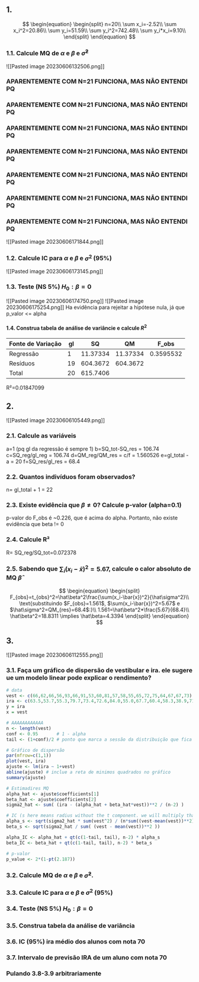 ## 1. 
$$
\begin{equation}
\begin{split}
n=20\\
\sum x_i=-2.52\\
\sum x_i^2=20.86\\
\sum y_i=51.59\\
\sum y_i^2=742.48\\
\sum y_i*x_i=9.10\\
\end{split}
\end{equation}
$$
### 1.1. Calcule MQ de $\alpha$ e $\beta$ e $\hat\sigma^2$
![[Pasted image 20230606132506.png]]
### **APARENTEMENTE COM N=21 FUNCIONA, MAS NÃO ENTENDI PQ**
### **APARENTEMENTE COM N=21 FUNCIONA, MAS NÃO ENTENDI PQ**
### **APARENTEMENTE COM N=21 FUNCIONA, MAS NÃO ENTENDI PQ**
### **APARENTEMENTE COM N=21 FUNCIONA, MAS NÃO ENTENDI PQ**
### **APARENTEMENTE COM N=21 FUNCIONA, MAS NÃO ENTENDI PQ**
### **APARENTEMENTE COM N=21 FUNCIONA, MAS NÃO ENTENDI PQ**
### **APARENTEMENTE COM N=21 FUNCIONA, MAS NÃO ENTENDI PQ**
![[Pasted image 20230606171844.png]]

### 1.2. Calcule IC para $\alpha$ e $\beta$ e $\sigma^2$ (95%)
![[Pasted image 20230606173145.png]]

### 1.3. Teste (NS 5%) $H_0: \beta=0$
![[Pasted image 20230606174750.png]]
![[Pasted image 20230606175254.png]]
Ha evidência para rejeitar a hipótese nula, já que p_valor <= alpha

#### 1.4. Construa tabela de análise de variâncie e calcule $R^2$

| Fonte de Variação | gl  | SQ       | QM       | F_obs     |
| ----------------- | --- | -------- | -------- | --------- |
| Regressão         | 1   | 11.37334 | 11.37334 | 0.3595532 | 
| Resíduos          | 19  | 604.3672 | 604.3672 |           |
| Total             | 20  | 615.7406 |          |           |

R²=0.01847099
## 2.
![[Pasted image 20230606105449.png]]

### 2.1. Calcule as variáveis
a=1 (pq gl da regressão é sempre 1)
b=SQ_tot-SQ_res = 106.74
c=SQ_reg/gl_reg = 106.74
d=QM_reg/QM_res = c/f = 1.560526
e=gl_total - a = 20 
f=SQ_res/gl_res = 68.4

### 2.2. Quantos indivíduos foram observados?
n= gl_total + 1 = 22

### 2.3. Existe evidência que $\beta \ne 0$? Calcule p-valor (alpha=0.1)
p-valor do F_obs é ~0.226, que é acima do alpha. Portanto, não existe evidência que beta != 0

### 2.4. Calcule R²
R= SQ_reg/SQ_tot=0.072378

### 2.5. Sabendo que $\sum_i(x_i-\bar{x})^2=5.67$, calcule o calor absoluto de MQ $\hat\beta$ 
$$
\begin{equation}
\begin{split}
F_{obs}=t_{obs}^2=\hat\beta^2\frac{\sum(x_i-\bar{x})^2}{\hat\sigma^2}\\
\text{substituindo $F_{obs}=1.561$, $\sum(x_i-\bar{x})^2=5.67$ e $\hat\sigma^2=QM_{res}=68.4$:}\\
1.561=\hat\beta^2*\frac{5.67}{68.4}\\
\hat\beta^2=18.8311 \implies \hat\beta=4.3394
\end{split}
\end{equation}
$$

## 3.
![[Pasted image 20230606112555.png]]

### 3.1. Faça um gráfico de dispersão de vestibular e ira. ele sugere ue um modelo linear pode explicar o rendimento?
```R
# data
vest <- c(66,62,66,56,93,66,91,53,60,81,57,58,55,65,72,75,64,67,67,73)
ira <- c(63.5,53.7,55.3,79.7,73.4,72.6,84.0,55.0,67.7,60.4,58.3,38.9,71.3,70.0,71.4,81.9,68.8,72.6,70.3,77.1)
y = ira
x = vest

# AAAAAAAAAAAA
n <- length(vest)
conf <- 0.95       # 1 - alpha
tail <- (1+conf)/2 # ponto que marca a sessão da distribuição que fica pra fora do IC desejado

# Gráfico de dispersão
par(mfrow=c(1,1))
plot(vest, ira)
ajuste <- lm(ira ~ 1+vest)
abline(ajuste) # inclue a reta de minimos quadrados no gráfico
summary(ajuste)

# Estimadires MQ
alpha_hat <- ajuste$coefficients[1]
beta_hat <- ajuste$coefficients[2]
sigma2_hat <- sum( (ira - (alpha_hat + beta_hat*vest))**2 / (n-2) )

# IC (s here means radius without the t component. we will multiply that later)
alpha_s <- sqrt(sigma2_hat * sum(vest^2) / (n*sum((vest-mean(vest))**2)) )
beta_s <- sqrt(sigma2_hat / sum( (vest - mean(vest))**2 ))

alpha_IC <- alpha_hat + qt(c(1-tail, tail), n-2) * alpha_s
beta_IC <- beta_hat + qt(c(1-tail, tail), n-2) * beta_s

# p-valor
p_value <- 2*(1-pt(2.187))
```


### 3.2. Calcule MQ de $\alpha$ e $\beta$ e $\hat\sigma^2$.
### 3.3. Calcule IC para $\alpha$ e $\beta$ e $\sigma^2$ (95%)
### 3.4. Teste (NS 5%) $H_0: \beta=0$
### 3.5. Construa tabela da análise de variância
### 3.6. IC (95%) ira médio dos alunos com nota 70
### 3.7. Intervalo de previsão IRA de um aluno com nota 70
### Pulando 3.8-3.9 arbitrariamente

